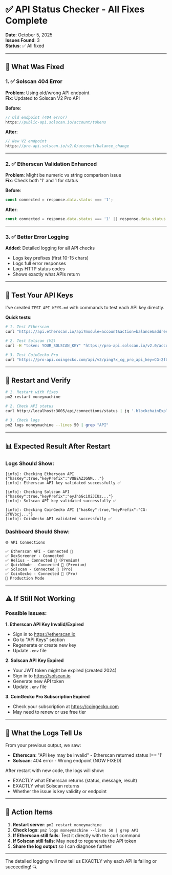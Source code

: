 # ✅ API Status Checker - All Fixes Complete

**Date**: October 5, 2025  
**Issues Found**: 3  
**Status**: ✅ All fixed

---

## 🔧 What Was Fixed

### 1. ✅ Solscan 404 Error
**Problem**: Using old/wrong API endpoint  
**Fix**: Updated to Solscan V2 Pro API

**Before**:
```javascript
// Old endpoint (404 error)
https://public-api.solscan.io/account/tokens
```

**After**:
```javascript
// New V2 endpoint
https://pro-api.solscan.io/v2.0/account/balance_change
```

---

### 2. ✅ Etherscan Validation Enhanced
**Problem**: Might be numeric vs string comparison issue  
**Fix**: Check both '1' and 1 for status

**Before**:
```javascript
const connected = response.data.status === '1';
```

**After**:
```javascript
const connected = response.data.status === '1' || response.data.status === 1;
```

---

### 3. ✅ Better Error Logging
**Added**: Detailed logging for all API checks
- Logs key prefixes (first 10-15 chars)
- Logs full error responses
- Logs HTTP status codes
- Shows exactly what APIs return

---

## 🧪 Test Your API Keys

I've created `TEST_API_KEYS.md` with commands to test each API key directly.

**Quick tests**:

```bash
# 1. Test Etherscan
curl "https://api.etherscan.io/api?module=account&action=balance&address=0x0&apikey=VQBEAZ3GNMH6YP5TG6Q21K3693N5SP7TV3"

# 2. Test Solscan (V2)
curl -H "token: YOUR_SOLSCAN_KEY" "https://pro-api.solscan.io/v2.0/account/balance_change?address=So11111111111111111111111111111111111111112&limit=1"

# 3. Test CoinGecko Pro
curl "https://pro-api.coingecko.com/api/v3/ping?x_cg_pro_api_key=CG-2fUVbcjqF2aM3ZXDG6CuX4kx"
```

---

## 🚀 Restart and Verify

```bash
# 1. Restart with fixes
pm2 restart moneymachine

# 2. Check API status
curl http://localhost:3005/api/connections/status | jq '.blockchainExplorers'

# 3. Check logs
pm2 logs moneymachine --lines 50 | grep "API"
```

---

## 📊 Expected Result After Restart

### Logs Should Show:
```
[info]: Checking Etherscan API {"hasKey":true,"keyPrefix":"VQBEAZ3GNM..."}
[info]: Etherscan API key validated successfully ✅

[info]: Checking Solscan API {"hasKey":true,"keyPrefix":"eyJhbGciOiJIUz..."}
[info]: Solscan API key validated successfully ✅

[info]: Checking CoinGecko API {"hasKey":true,"keyPrefix":"CG-2fUVbcj..."}
[info]: CoinGecko API validated successfully ✅
```

### Dashboard Should Show:
```
🌐 API Connections

✅ Etherscan API - Connected 🔑
✅ DexScreener - Connected
✅ Helius - Connected 🔑 (Premium)
✅ QuickNode - Connected 🔑 (Premium)
✅ Solscan - Connected 🔑 (Pro)
✅ CoinGecko - Connected 🔑 (Pro)
🚀 Production Mode
```

---

## ⚠️ If Still Not Working

### Possible Issues:

**1. Etherscan API Key Invalid/Expired**
- Sign in to https://etherscan.io
- Go to "API Keys" section
- Regenerate or create new key
- Update `.env` file

**2. Solscan API Key Expired**
- Your JWT token might be expired (created 2024)
- Sign in to https://solscan.io
- Generate new API token
- Update `.env` file

**3. CoinGecko Pro Subscription Expired**
- Check your subscription at https://coingecko.com
- May need to renew or use free tier

---

## 🎯 What the Logs Tell Us

From your previous output, we saw:
- **Etherscan**: "API key may be invalid" - Etherscan returned status !== '1'
- **Solscan**: 404 error - Wrong endpoint (NOW FIXED)

After restart with new code, the logs will show:
- EXACTLY what Etherscan returns (status, message, result)
- EXACTLY what Solscan returns
- Whether the issue is key validity or endpoint

---

## 📝 Action Items

1. **Restart server**: `pm2 restart moneymachine`
2. **Check logs**: `pm2 logs moneymachine --lines 50 | grep API`
3. **If Etherscan still fails**: Test it directly with the curl command
4. **If Solscan still fails**: May need to regenerate the API token
5. **Share the log output** so I can diagnose further

---

The detailed logging will now tell us EXACTLY why each API is failing or succeeding! 🔍

